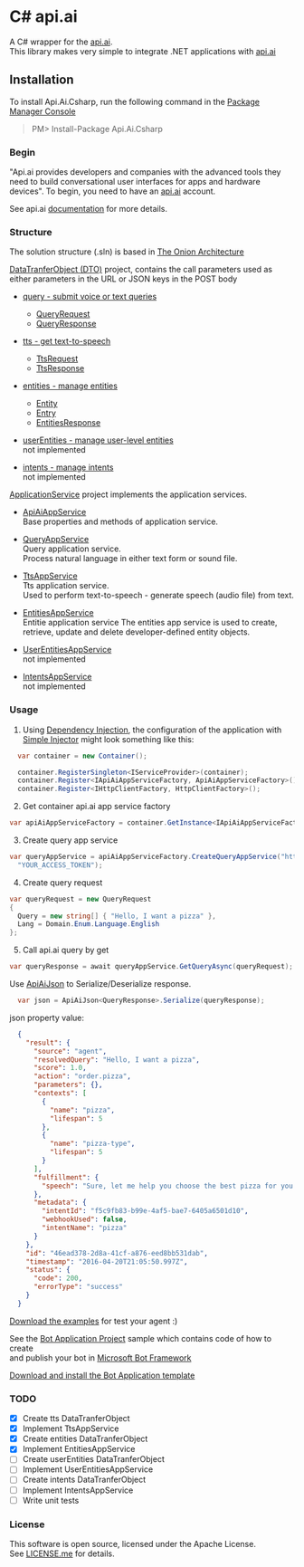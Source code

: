 # C# api.ai 

A C# wrapper for the [api.ai](https://api.ai/).</br>
This library makes very simple to integrate .NET applications with [api.ai](https://api.ai/)

## Installation

To install Api.Ai.Csharp, run the following command in the [Package Manager Console](https://docs.nuget.org/consume/package-manager-console)
>PM> Install-Package Api.Ai.Csharp

### Begin

"Api.ai provides developers and companies with the advanced tools they need to build conversational user interfaces for apps and 
hardware devices". To begin, you need to have an [api.ai](https://api.ai/) account.

See api.ai [documentation](https://docs.api.ai/docs) for more details.

### Structure 

The solution structure (.sln) is based in [The Onion Architecture](http://bit.ly/1r54LZv)

[DataTranferObject (DTO)](https://en.wikipedia.org/wiki/Data_transfer_object) project, contains the call parameters used as either parameters in the URL or JSON keys in the POST body

* [query - submit voice or text queries](https://docs.api.ai/v12/docs/query)
    * [QueryRequest](http://bit.ly/1Sb1ljp)
    * [QueryResponse](http://bit.ly/23JTGQE)

* [tts - get text-to-speech](https://docs.api.ai/v12/docs/tts) </br>
	* [TtsRequest](http://bit.ly/1XLjFjC)
	* [TtsResponse](http://bit.ly/1QqBNcy)
	
* [entities - manage entities](https://docs.api.ai/v12/docs/entities) </br>
	* [Entity](https://goo.gl/SbpzfL)
	* [Entry](https://goo.gl/5HyMo6)
	* [EntitiesResponse](https://goo.gl/u7lfXd)
	
* [userEntities - manage user-level entities](https://docs.api.ai/v12/docs/userEntities) </br>
	not implemented
	
* [intents - manage intents](https://docs.api.ai/v12/docs/intents) </br>
	not implemented
	
	
[ApplicationService](http://bit.ly/1VEQrF6) project implements the application services.

* [ApiAiAppService](http://bit.ly/240DPd4) </br>
  Base properties and methods of application service.

* [QueryAppService](http://bit.ly/1VC6qUT) </br>
  Query application service.</br>
  Process natural language in either text form or sound file.

* [TtsAppService](http://bit.ly/23MJUNG) </br>
  Tts application service.</br>
  Used to perform text-to-speech - generate speech (audio file) from text.
  
* [EntitiesAppService]() </br>
  Entitie application service
  The entities app service is used to create, retrieve, update and delete developer-defined entity objects.
  
* [UserEntitiesAppService]() </br>
  not implemented
  
* [IntentsAppService]() </br>
  not implemented
  
### Usage

1. Using [Dependency Injection](https://en.wikipedia.org/wiki/Dependency_injection), the configuration of the application with [Simple Injector](https://simpleinjector.org/index.html) might look something like this:

  ```csharp
    var container = new Container();
  
    container.RegisterSingleton<IServiceProvider>(container);
    container.Register<IApiAiAppServiceFactory, ApiAiAppServiceFactory>();
    container.Register<IHttpClientFactory, HttpClientFactory>();
  ```

2. Get container api.ai app service factory 

  ```csharp
  var apiAiAppServiceFactory = container.GetInstance<IApiAiAppServiceFactory>();
  ```

3. Create query app service  

  ```csharp
  var queryAppService = apiAiAppServiceFactory.CreateQueryAppService("https://api.api.ai/v1", 
    "YOUR_ACCESS_TOKEN");
  ```

4. Create query request

  ```csharp
  var queryRequest = new QueryRequest
  {
    Query = new string[] { "Hello, I want a pizza" },
    Lang = Domain.Enum.Language.English
  };
  ```

5. Call api.ai query by get

  ```csharp
  var queryResponse = await queryAppService.GetQueryAsync(queryRequest);
  ```

Use [ApiAiJson](http://bit.ly/1Qo3h2F) to Serialize/Deserialize response.

```csharp
  var json = ApiAiJson<QueryResponse>.Serialize(queryResponse);
```

json property value:

```json
  {
    "result": {
      "source": "agent",
      "resolvedQuery": "Hello, I want a pizza",
      "score": 1.0,
      "action": "order.pizza",
      "parameters": {},
      "contexts": [
        {
          "name": "pizza",
          "lifespan": 5
        },
        {
          "name": "pizza-type",
          "lifespan": 5
        }
      ],
      "fulfillment": {
        "speech": "Sure, let me help you choose the best pizza for you! What flavor would you like?"
      },
      "metadata": {
        "intentId": "f5c9fb83-b99e-4af5-bae7-6405a6501d10",
        "webhookUsed": false,
        "intentName": "pizza"
      }
    },
    "id": "46ead378-2d8a-41cf-a876-eed8bb531dab",
    "timestamp": "2016-04-20T21:05:50.997Z",
    "status": {
      "code": 200,
      "errorType": "success"
    }
  }
```

[Download the examples](http://bit.ly/1SwgSwj) for test your agent :) </br>

See the [Bot Application Project](http://bit.ly/23MMcfx) sample which contains code of how to create</br>
and publish your bot in [Microsoft Bot Framework](https://dev.botframework.com/) </br>

[Download and install the Bot Application template](http://bit.ly/1TlTL4A)

### TODO

- [x] Create tts DataTranferObject
- [x] Implement TtsAppService
- [x] Create entities DataTranferObject
- [x] Implement EntitiesAppService
- [ ] Create userEntities DataTranferObject
- [ ] Implement UserEntitiesAppService
- [ ] Create intents DataTranferObject
- [ ] Implement IntentsAppService
- [ ] Write unit tests

### License

This software is open source, licensed under the Apache License. </br>
See [LICENSE.me](https://github.com/brunobrandes/api-ai-csharp/blob/master/LICENSE.me) for details.

